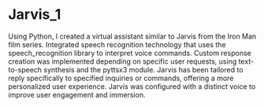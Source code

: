 # Jarvis_1
 Using Python, I created a virtual assistant similar to Jarvis from the Iron Man film series. Integrated speech recognition technology that uses the speech_recognition library to interpret voice commands. Custom response creation was implemented depending on specific user requests, using text-to-speech synthesis and the pyttsx3 module. Jarvis has been tailored to reply specifically to specified inquiries or commands, offering a more personalized user experience. Jarvis was configured with a distinct voice to improve user engagement and immersion.
